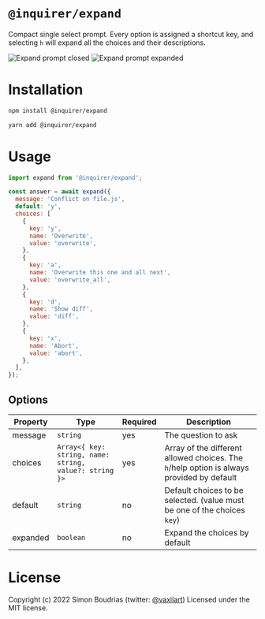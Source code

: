 # `@inquirer/expand`

Compact single select prompt. Every option is assigned a shortcut key, and selecting `h` will expand all the choices and their descriptions.

![Expand prompt closed](https://cdn.rawgit.com/SBoudrias/Inquirer.js/28ae8337ba51d93e359ef4f7ee24e79b69898962/assets/screenshots/expand-y.svg)
![Expand prompt expanded](https://cdn.rawgit.com/SBoudrias/Inquirer.js/28ae8337ba51d93e359ef4f7ee24e79b69898962/assets/screenshots/expand-d.svg)

# Installation

```sh
npm install @inquirer/expand

yarn add @inquirer/expand
```

# Usage

```js
import expand from '@inquirer/expand';

const answer = await expand({
  message: 'Conflict on file.js',
  default: 'y',
  choices: [
    {
      key: 'y',
      name: 'Overwrite',
      value: 'overwrite',
    },
    {
      key: 'a',
      name: 'Overwrite this one and all next',
      value: 'overwrite_all',
    },
    {
      key: 'd',
      name: 'Show diff',
      value: 'diff',
    },
    {
      key: 'x',
      name: 'Abort',
      value: 'abort',
    },
  ],
});
```

## Options

| Property | Type                                                   | Required | Description                                                                               |
| -------- | ------------------------------------------------------ | -------- | ----------------------------------------------------------------------------------------- |
| message  | `string`                                               | yes      | The question to ask                                                                       |
| choices  | `Array<{ key: string, name: string, value?: string }>` | yes      | Array of the different allowed choices. The `h`/help option is always provided by default |
| default  | `string`                                               | no       | Default choices to be selected. (value must be one of the choices `key`)                  |
| expanded | `boolean`                                              | no       | Expand the choices by default                                                             |

# License

Copyright (c) 2022 Simon Boudrias (twitter: [@vaxilart](https://twitter.com/Vaxilart))
Licensed under the MIT license.
